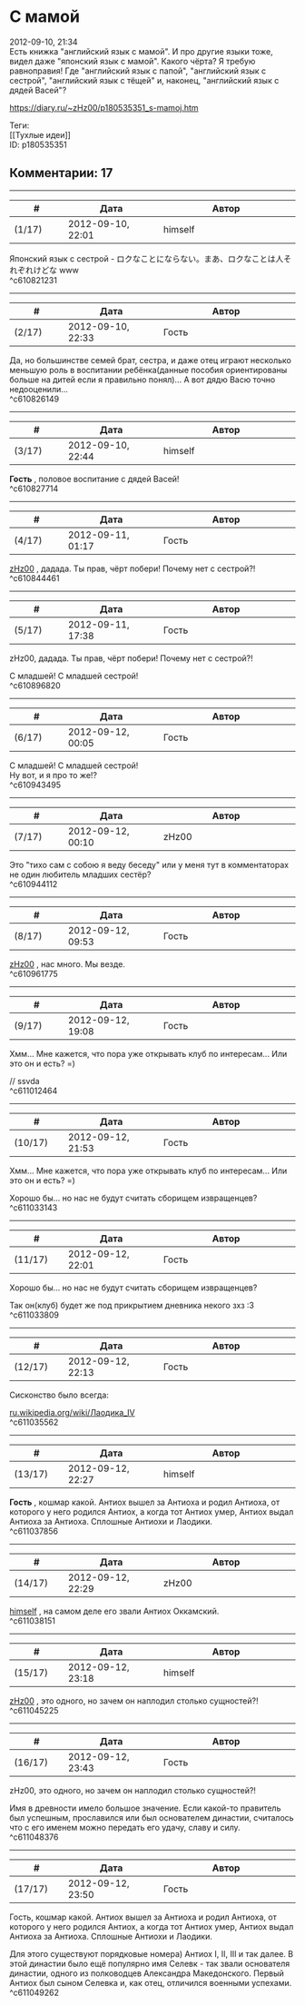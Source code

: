 С мамой
=======

  
2012-09-10, 21:34  
 Есть книжка "английский язык с мамой". И про другие языки тоже, видел даже "японский язык с мамой". Какого чёрта? Я требую равноправия! Где "английский язык с папой", "английский язык с сестрой", "английский язык с тёщей" и, наконец, "английский язык с дядей Васей"?   
  
<https://diary.ru/~zHz00/p180535351_s-mamoj.htm>  
  
Теги:  
[[Тухлые идеи]]  
ID: p180535351  


Комментарии: 17
---------------

  


---



|         #         |              Дата              |                     Автор                     |           ID           |
| --- | --- | --- | --- |
| (1/17) | 2012-09-10, 22:01 | himself | c610821231 |

  
 Японский язык с сестрой - ロクなことにならない。まあ、ロクなことは人それぞれけどな www   
 ^c610821231

---



|         #         |              Дата              |                     Автор                     |           ID           |
| --- | --- | --- | --- |
| (2/17) | 2012-09-10, 22:33 | Гость | c610826149 |

  
 Да, но большинстве семей брат, сестра, и даже отец играют несколько меньшую роль в воспитании ребёнка(данные пособия ориентированы больше на дитей если я правильно понял)... А вот дядю Васю точно недооценили...   
 ^c610826149

---



|         #         |              Дата              |                     Автор                     |           ID           |
| --- | --- | --- | --- |
| (3/17) | 2012-09-10, 22:44 | himself | c610827714 |

  
  **Гость**  , половое воспитание с дядей Васей!   
 ^c610827714

---



|         #         |              Дата              |                     Автор                     |           ID           |
| --- | --- | --- | --- |
| (4/17) | 2012-09-11, 01:17 | Гость | c610844461 |

  
  [zHz00](https://zHz00.diary.ru "Untitled")  , дадада. Ты прав, чёрт побери! Почему нет с сестрой?!   
 ^c610844461

---



|         #         |              Дата              |                     Автор                     |           ID           |
| --- | --- | --- | --- |
| (5/17) | 2012-09-11, 17:38 | Гость | c610896820 |

  
  zHz00, дадада. Ты прав, чёрт побери! Почему нет с сестрой?!    
   
 С младшей! С младшей сестрой!   
 ^c610896820

---



|         #         |              Дата              |                     Автор                     |           ID           |
| --- | --- | --- | --- |
| (6/17) | 2012-09-12, 00:05 | Гость | c610943495 |

  
    
 С младшей! С младшей сестрой!    
 Ну вот, и я про то же!?   
 ^c610943495

---



|         #         |              Дата              |                     Автор                     |           ID           |
| --- | --- | --- | --- |
| (7/17) | 2012-09-12, 00:10 | zHz00 | c610944112 |

  
 Это "тихо сам с собою я веду беседу" или у меня тут в комментаторах не один любитель младших сестёр?   
 ^c610944112

---



|         #         |              Дата              |                     Автор                     |           ID           |
| --- | --- | --- | --- |
| (8/17) | 2012-09-12, 09:53 | Гость | c610961775 |

  
  [zHz00](https://zHz00.diary.ru "Untitled")  , нас много. Мы везде.   
 ^c610961775

---



|         #         |              Дата              |                     Автор                     |           ID           |
| --- | --- | --- | --- |
| (9/17) | 2012-09-12, 19:08 | Гость | c611012464 |

  
 Хмм... Мне кажется, что пора уже открывать клуб по интересам... Или это он и есть? =)   
   
 // ssvda   
 ^c611012464

---



|         #         |              Дата              |                     Автор                     |           ID           |
| --- | --- | --- | --- |
| (10/17) | 2012-09-12, 21:53 | Гость | c611033143 |

  
  Хмм... Мне кажется, что пора уже открывать клуб по интересам... Или это он и есть? =)    
   
 Хорошо бы... но нас не будут считать сборищем извращенцев?   
 ^c611033143

---



|         #         |              Дата              |                     Автор                     |           ID           |
| --- | --- | --- | --- |
| (11/17) | 2012-09-12, 22:01 | Гость | c611033809 |

  
  Хорошо бы... но нас не будут считать сборищем извращенцев?    
   
 Так он(клуб) будет же под прикрытием дневника некого зхз :3   
 ^c611033809

---



|         #         |              Дата              |                     Автор                     |           ID           |
| --- | --- | --- | --- |
| (12/17) | 2012-09-12, 22:13 | Гость | c611035562 |

  
 Сисконство было всегда:   
   
  [ru.wikipedia.org/wiki/Лаодика\_IV](https://ru.wikipedia.org/wiki/Лаодика_IV)    
 ^c611035562

---



|         #         |              Дата              |                     Автор                     |           ID           |
| --- | --- | --- | --- |
| (13/17) | 2012-09-12, 22:27 | himself | c611037856 |

  
  **Гость**  , кошмар какой. Антиох вышел за Антиоха и родил Антиоха, от которого у него родился Антиох, а когда тот Антиох умер, Антиох выдал Антиоха за Антиоха. Сплошные Антиохи и Лаодики.   
 ^c611037856

---



|         #         |              Дата              |                     Автор                     |           ID           |
| --- | --- | --- | --- |
| (14/17) | 2012-09-12, 22:29 | zHz00 | c611038151 |

  
  [himself](http://himself.diary.ru "void")  , на самом деле его звали Антиох Оккамский.   
 ^c611038151

---



|         #         |              Дата              |                     Автор                     |           ID           |
| --- | --- | --- | --- |
| (15/17) | 2012-09-12, 23:18 | himself | c611045225 |

  
  [zHz00](https://zHz00.diary.ru "Untitled")  , это одного, но зачем он наплодил столько сущностей?!   
 ^c611045225

---



|         #         |              Дата              |                     Автор                     |           ID           |
| --- | --- | --- | --- |
| (16/17) | 2012-09-12, 23:43 | Гость | c611048376 |

  
  zHz00, это одного, но зачем он наплодил столько сущностей?!    
   
 Имя в древности имело большое значение. Если какой-то правитель был успешным, прославился или был основателем династии, считалось что с его именем можно передать его удачу, славу и силу.   
 ^c611048376

---



|         #         |              Дата              |                     Автор                     |           ID           |
| --- | --- | --- | --- |
| (17/17) | 2012-09-12, 23:50 | Гость | c611049262 |

  
  Гость, кошмар какой. Антиох вышел за Антиоха и родил Антиоха, от которого у него родился Антиох, а когда тот Антиох умер, Антиох выдал Антиоха за Антиоха. Сплошные Антиохи и Лаодики.    
   
 Для этого существуют порядковые номера) Антиох I, II, III и так далее. В этой династии было ещё популярно имя Селевк - так звали основателя династии, одного из полководцев Александра Македонского. Первый Антиох был сыном Селевка и, как отец, отличился военными успехами.   
 ^c611049262